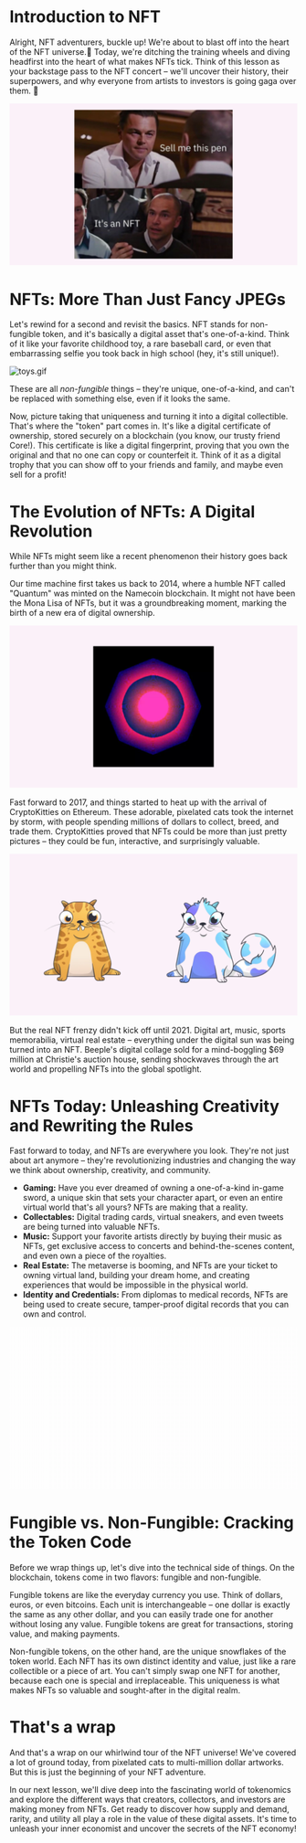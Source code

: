 # Introduction to NFT

Alright, NFT adventurers, buckle up! We're about to blast off into the heart of the NFT universe.🚀 Today, we're ditching the training wheels and diving headfirst into the heart of what makes NFTs tick. Think of this lesson as your backstage pass to the NFT concert – we'll uncover their history, their superpowers, and why everyone from artists to investors is going gaga over them. 🎸

![nft.png](https://github.com/0xmetaschool/Learning-Projects/blob/main/assests_for_all/Core%20C3%2010k%20NFT%20Images/Lesson%202%20Introduction%20to%20NFT/nft.webp?raw=true)

# NFTs: More Than Just Fancy JPEGs

Let's rewind for a second and revisit the basics. NFT stands for non-fungible token, and it's basically a digital asset that's one-of-a-kind. Think of it like your favorite childhood toy, a rare baseball card, or even that embarrassing selfie you took back in high school (hey, it's still unique!).

![toys.gif](https://github.com/0xmetaschool/Learning-Projects/blob/main/assests_for_all/Core%20C3%2010k%20NFT%20Images/Lesson%202%20Introduction%20to%20NFT/toys.webp?raw=true)

These are all *non-fungible* things – they're unique, one-of-a-kind, and can't be replaced with something else, even if it looks the same.

Now, picture taking that uniqueness and turning it into a digital collectible. That's where the "token" part comes in. It's like a digital certificate of ownership, stored securely on a blockchain (you know, our trusty friend Core!). This certificate is like a digital fingerprint, proving that you own the original and that no one can copy or counterfeit it. Think of it as a digital trophy that you can show off to your friends and family, and maybe even sell for a profit!

# The Evolution of NFTs: A Digital Revolution

While NFTs might seem like a recent phenomenon their history goes back further than you might think.

Our time machine first takes us back to 2014, where a humble NFT called "Quantum" was minted on the Namecoin blockchain. It might not have been the Mona Lisa of NFTs, but it was a groundbreaking moment, marking the birth of a new era of digital ownership.

![first.png](https://github.com/0xmetaschool/Learning-Projects/blob/main/assests_for_all/Core%20C3%2010k%20NFT%20Images/Lesson%202%20Introduction%20to%20NFT/first.webp?raw=true)

Fast forward to 2017, and things started to heat up with the arrival of CryptoKitties on Ethereum. These adorable, pixelated cats took the internet by storm, with people spending millions of dollars to collect, breed, and trade them. CryptoKitties proved that NFTs could be more than just pretty pictures – they could be fun, interactive, and surprisingly valuable.

![cats.png](https://github.com/0xmetaschool/Learning-Projects/blob/main/assests_for_all/Core%20C3%2010k%20NFT%20Images/Lesson%202%20Introduction%20to%20NFT/cats.webp?raw=true)

But the real NFT frenzy didn't kick off until 2021. Digital art, music, sports memorabilia, virtual real estate – everything under the digital sun was being turned into an NFT. Beeple's digital collage sold for a mind-boggling $69 million at Christie's auction house, sending shockwaves through the art world and propelling NFTs into the global spotlight.

# NFTs Today: Unleashing Creativity and Rewriting the Rules

Fast forward to today, and NFTs are everywhere you look. They're not just about art anymore – they're revolutionizing industries and changing the way we think about ownership, creativity, and community.

- **Gaming:** Have you ever dreamed of owning a one-of-a-kind in-game sword, a unique skin that sets your character apart, or even an entire virtual world that's all yours?  NFTs are making that a reality.
- **Collectables:** Digital trading cards, virtual sneakers, and even tweets are being turned into valuable NFTs.
- **Music:** Support your favorite artists directly by buying their music as NFTs, get exclusive access to concerts and behind-the-scenes content, and even own a piece of the royalties.
- **Real Estate:** The metaverse is booming, and NFTs are your ticket to owning virtual land, building your dream home, and creating experiences that would be impossible in the physical world.
- **Identity and Credentials:** From diplomas to medical records, NFTs are being used to create secure, tamper-proof digital records that you can own and control.

![props.gif](https://github.com/0xmetaschool/Learning-Projects/blob/main/assests_for_all/Core%20C3%2010k%20NFT%20Images/Lesson%202%20Introduction%20to%20NFT/props.webp?raw=true)

# Fungible vs. Non-Fungible: Cracking the Token Code

Before we wrap things up, let's dive into the technical side of things. On the blockchain, tokens come in two flavors: fungible and non-fungible.

Fungible tokens are like the everyday currency you use. Think of dollars, euros, or even bitcoins. Each unit is interchangeable – one dollar is exactly the same as any other dollar, and you can easily trade one for another without losing any value. Fungible tokens are great for transactions, storing value, and making payments.

Non-fungible tokens, on the other hand, are the unique snowflakes of the token world. Each NFT has its own distinct identity and value, just like a rare collectible or a piece of art. You can't simply swap one NFT for another, because each one is special and irreplaceable. This uniqueness is what makes NFTs so valuable and sought-after in the digital realm.

# That's a wrap

And that's a wrap on our whirlwind tour of the NFT universe! We've covered a lot of ground today, from pixelated cats to multi-million dollar artworks. But this is just the beginning of your NFT adventure.

In our next lesson, we'll dive deep into the fascinating world of tokenomics and explore the different ways that creators, collectors, and investors are making money from NFTs. Get ready to discover how supply and demand, rarity, and utility all play a role in the value of these digital assets. It's time to unleash your inner economist and uncover the secrets of the NFT economy!